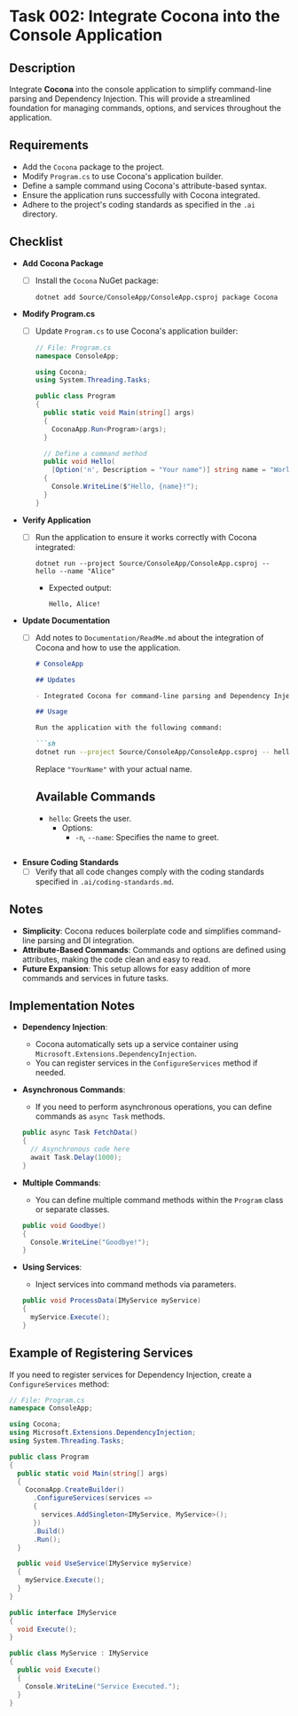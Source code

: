 # Task 002: Integrate Cocona into the Console Application

## Description

Integrate **Cocona** into the console application to simplify command-line parsing and Dependency Injection. This will provide a streamlined foundation for managing commands, options, and services throughout the application.

## Requirements

- Add the `Cocona` package to the project.
- Modify `Program.cs` to use Cocona's application builder.
- Define a sample command using Cocona's attribute-based syntax.
- Ensure the application runs successfully with Cocona integrated.
- Adhere to the project's coding standards as specified in the `.ai` directory.

## Checklist

- **Add Cocona Package**
  - [ ] Install the `Cocona` NuGet package:

    ```pwsh
    dotnet add Source/ConsoleApp/ConsoleApp.csproj package Cocona
    ```

- **Modify Program.cs**
  - [ ] Update `Program.cs` to use Cocona's application builder:

    ```csharp
    // File: Program.cs
    namespace ConsoleApp;

    using Cocona;
    using System.Threading.Tasks;

    public class Program
    {
      public static void Main(string[] args)
      {
        CoconaApp.Run<Program>(args);
      }

      // Define a command method
      public void Hello(
        [Option('n', Description = "Your name")] string name = "World")
      {
        Console.WriteLine($"Hello, {name}!");
      }
    }
    ```

- **Verify Application**
  - [ ] Run the application to ensure it works correctly with Cocona integrated:

    ```pwsh
    dotnet run --project Source/ConsoleApp/ConsoleApp.csproj -- hello --name "Alice"
    ```

    - Expected output:

      ```
      Hello, Alice!
      ```

- **Update Documentation**
  - [ ] Add notes to `Documentation/ReadMe.md` about the integration of Cocona and how to use the application.

    ```markdown
    # ConsoleApp

    ## Updates

    - Integrated Cocona for command-line parsing and Dependency Injection.

    ## Usage

    Run the application with the following command:

    ```sh
    dotnet run --project Source/ConsoleApp/ConsoleApp.csproj -- hello --name "YourName"
    ```

    Replace `"YourName"` with your actual name.

    ## Available Commands

    - `hello`: Greets the user.
      - Options:
        - `-n`, `--name`: Specifies the name to greet.
    ```

- **Ensure Coding Standards**
  - [ ] Verify that all code changes comply with the coding standards specified in `.ai/coding-standards.md`.

## Notes

- **Simplicity**: Cocona reduces boilerplate code and simplifies command-line parsing and DI integration.
- **Attribute-Based Commands**: Commands and options are defined using attributes, making the code clean and easy to read.
- **Future Expansion**: This setup allows for easy addition of more commands and services in future tasks.

## Implementation Notes

- **Dependency Injection**:
  - Cocona automatically sets up a service container using `Microsoft.Extensions.DependencyInjection`.
  - You can register services in the `ConfigureServices` method if needed.
- **Asynchronous Commands**:
  - If you need to perform asynchronous operations, you can define commands as `async Task` methods.

  ```csharp
  public async Task FetchData()
  {
    // Asynchronous code here
    await Task.Delay(1000);
  }
  ```

- **Multiple Commands**:
  - You can define multiple command methods within the `Program` class or separate classes.

  ```csharp
  public void Goodbye()
  {
    Console.WriteLine("Goodbye!");
  }
  ```

- **Using Services**:
  - Inject services into command methods via parameters.

  ```csharp
  public void ProcessData(IMyService myService)
  {
    myService.Execute();
  }
  ```

## Example of Registering Services

If you need to register services for Dependency Injection, create a `ConfigureServices` method:

```csharp
// File: Program.cs
namespace ConsoleApp;

using Cocona;
using Microsoft.Extensions.DependencyInjection;
using System.Threading.Tasks;

public class Program
{
  public static void Main(string[] args)
  {
    CoconaApp.CreateBuilder()
      .ConfigureServices(services =>
      {
        services.AddSingleton<IMyService, MyService>();
      })
      .Build()
      .Run();
  }

  public void UseService(IMyService myService)
  {
    myService.Execute();
  }
}

public interface IMyService
{
  void Execute();
}

public class MyService : IMyService
{
  public void Execute()
  {
    Console.WriteLine("Service Executed.");
  }
}
```
